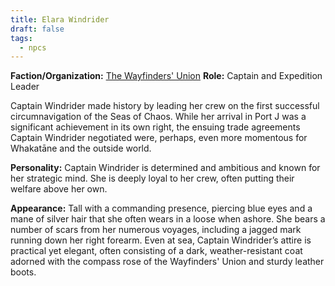 ```yaml
---
title: Elara Windrider
draft: false
tags:
  - npcs
---
```

**Faction/Organization:** [The Wayfinders' Union](the-wayfinders-union)
**Role:** Captain and Expedition Leader

Captain Windrider made history by leading her crew on the first successful circumnavigation of the Seas of Chaos. While her arrival in Port J was a significant achievement in its own right, the ensuing trade agreements Captain Windrider negotiated were, perhaps, even more momentous for Whakatāne and the outside world.

**Personality:** Captain Windrider is determined and ambitious and known for her strategic mind. She is deeply loyal to her crew, often putting their welfare above her own.

**Appearance:** Tall with a commanding presence, piercing blue eyes and a mane of silver hair that she often wears in a loose when ashore. She bears a number of scars from her numerous voyages, including a jagged mark running down her right forearm. Even at sea, Captain Windrider’s attire is practical yet elegant, often consisting of a dark, weather-resistant coat adorned with the compass rose of the Wayfinders' Union and sturdy leather boots.